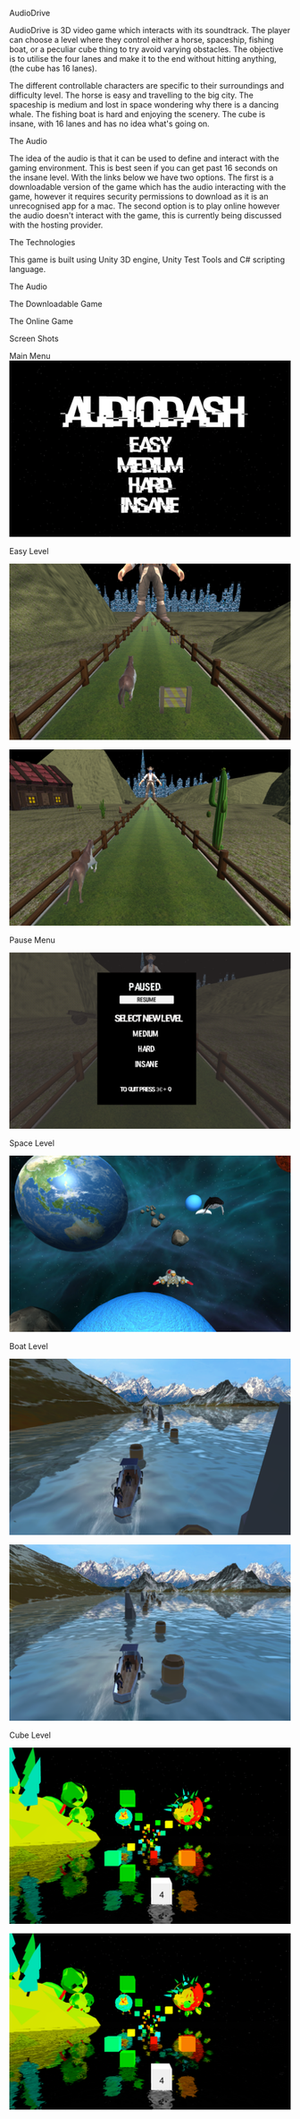 AudioDrive

AudioDrive is 3D video game which interacts with its soundtrack. The player can choose a level where they control either a horse, spaceship, fishing boat, or a peculiar cube thing to try avoid varying obstacles. The objective is to utilise the four lanes and make it to the end without hitting anything, (the cube has 16 lanes).

The different controllable characters are specific to their surroundings and difficulty level. The horse is easy and travelling to the big city. The spaceship is medium and lost in space wondering why there is a dancing whale. The fishing boat is hard and enjoying the scenery. The cube is insane, with 16 lanes and has no idea what's going on.

The Audio

The idea of the audio is that it can be used to define and interact with the gaming environment. This is best seen if you can get past 16 seconds on the insane level. With the links below we have two options. The first is a downloadable version of the game which has the audio interacting with the game, however it requires security permissions to download as it is an unrecognised app for a mac. The second option is to play online however the audio doesn't interact with the game, this is currently being discussed with the hosting provider.

The Technologies

This game is built using Unity 3D engine, Unity Test Tools and C# scripting language.

The Audio

The Downloadable Game

The Online Game

Screen Shots

Main Menu
![Start Menu](./AudioDashImages/StartScreen.png?raw=true)

Easy Level

![Easy 1](./AudioDashImages/Easy%201.png?raw=true)

![Easy 1](./AudioDashImages/Easy%202.png?raw=true)

Pause Menu

![Pause](./AudioDashImages/Pause.png?raw=true)

Space Level

![Space](./AudioDashImages/Medium.png?raw=true)

Boat Level

![Boat](./AudioDashImages/Hard%201.png?raw=true)

![Boat](./AudioDashImages/Hard%202.png?raw=true)

Cube Level

![Cube](./AudioDashImages/Insane%201.png?raw=true)

![Cube](./AudioDashImages/Insane%201.png?raw=true)

